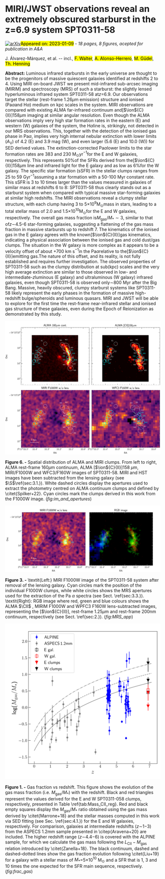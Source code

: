 <div class="macros" style="visibility:hidden;">
$\newcommand{\ensuremath}{}$
$\newcommand{\xspace}{}$
$\newcommand{\object}[1]{\texttt{#1}}$
$\newcommand{\farcs}{{.}''}$
$\newcommand{\farcm}{{.}'}$
$\newcommand{\arcsec}{''}$
$\newcommand{\arcmin}{'}$
$\newcommand{\ion}[2]{#1#2}$
$\newcommand{\textsc}[1]{\textrm{#1}}$
$\newcommand{\hl}[1]{\textrm{#1}}$
$\newcommand{\arcs}{\arcsec\xspace}$
$\newcommand{\CII}{[\ion{C}{II}]158\mum}$
$\newcommand{\oddpm}[2]{\raisebox{0.5ex}{\tiny\substack{+#1 \-#2}}}$</div>

<div class="macros" style="visibility:hidden;">
$\newcommand{$\ensuremath$}{}$
$\newcommand{$\xspace$}{}$
$\newcommand{$\object$}[1]{\texttt{#1}}$
$\newcommand{$\farcs$}{{.}''}$
$\newcommand{$\farcm$}{{.}'}$
$\newcommand{$\arcsec$}{''}$
$\newcommand{$\arcmin$}{'}$
$\newcommand{$\ion$}[2]{#1#2}$
$\newcommand{$\textsc$}[1]{\textrm{#1}}$
$\newcommand{$\hl$}[1]{\textrm{#1}}$
$\newcommand{$\arcs$}{$\arcsec$$\xspace$}$
$\newcommand{$\CII$}{[$\ion${C}{II}]158\mum}$
$\newcommand{$\oddpm$}[2]{\raisebox{0.5ex}{\tiny\substack{+#1 \-#2}}}$</div>



<div id="title">

# MIRI/JWST observations reveal an extremely obscured starburst in the z=6.9 system SPT0311-58

</div>
<div id="comments">

[![arXiv](https://img.shields.io/badge/arXiv-2301.02313-b31b1b.svg)](https://arxiv.org/abs/2301.02313)<mark>Appeared on: 2023-01-09</mark> - _18 pages, 8 figures, acepted for publication in A&A_

</div>
<div id="authors">

J. Álvarez-Márquez, et al. -- incl., <mark><mark>F. Walter</mark></mark>, <mark><mark>A. Alonso-Herrero</mark></mark>, <mark><mark>M. Güdel</mark></mark>, <mark><mark>Th. Henning</mark></mark>

</div>
<div id="abstract">

**Abstract:** Luminous infrared starbursts in the early universe are thought to be the progenitors of massive quiescent galaxies identified at redshifts 2 to 4. Using MIRI on-board JWST we present mid-infrared sub-arcsec imaging (MIRIM) and spectroscopy (MRS) of such a starburst: the slightly lensed hyperluminous infrared system SPT0311-58 at$z$=6.9. Our observations target the stellar (rest-frame 1.26$\mu$m emission) structure and ionised (Pa$\alpha$and H$\alpha$) medium on kpc scales in the system. MIRI observations are compared with existing ALMA far-infrared continuum and[$\ion${C}{II}]158$\mu$m imaging at similar angular resolution. Even though the ALMA observations imply very high star formation rates in the eastern (E) and western (W) galaxies of the system, the H$\alpha$line is, strikingly, not detected in our MRS observations. This, together with the detection of the ionised gas phase in Pa$\alpha$, implies very high internal nebular extinction with lower limits ($A_\mathrm{V}$) of 4.2 (E) and 3.9 mag (W), and even larger (5.6 (E) and 10.0 (W)) for SED derived values. The extinction-corrected Pa$\alpha$lower limits to the star formation rates are 383 and 230 M$_\mathrm{\odot}$yr$^{-1}$for the E and W galaxies, respectively. This represents 50\%of the SFRs derived from the[$\ion${C}{II}]158$\mu$m line and infrared light for the E galaxy and as low as 6\%for the W galaxy. The specific star formation (sSFR) in the stellar clumps ranges from 25 to 59 Gyr$^{-1}$assuming a star formation with a 50-100 Myr constant rate. This sSFR is 3 to 10 times larger than the values measured in galaxies of similar mass at redshifts 6 to 8: SPT0311-58 thus clearly stands out as a starburst system when compared with typical massive star-forming galaxies at similar high redshifts. The MIRI observations reveal a clumpy stellar structure, with each clump having  3 to 5$\times$10$^{9}$M$_\mathrm{\odot}$mass in stars, leading to a total stellar mass of 2.0 and 1.5$\times$10$^{10}$M$_\mathrm{\odot}$for the E and W galaxies, respectively. The overall gas mass fraction is$M_\mathrm{gas}$/$M_*\sim 3$, similar to that of$z$$\sim$4.5-6 star-forming galaxies, suggesting a flattening of the gas mass fraction in massive starbursts up to redshift 7. The kinematics of the ionised gas in the E galaxy agrees with the known[$\ion${C}{II}]gas kinematics, indicating a physical association between the ionised gas and cold dust/gas clumps. The situation in the W galaxy is more complex as it appears to be a velocity offset of about +700 km s$^{-1}$in the Pa$\alpha$relative to the[$\ion${C}{II}]emitting gas.The nature of this offset, and its reality, is not fully established and requires further investigation. The observed properties of SPT0311-58 such as the clumpy distribution at sub(kpc) scales and the very high average extinction are similar to those observed in low- and intermediate-$z$luminous (E galaxy) and ultraluminous (W galaxy) infrared galaxies, even though SPT0311-58 is observed only$\sim$800 Myr after the Big Bang. Massive, heavily obscured, clumpy starburst systems like SPT0311-58 likely represent the early phases in the formation of massive high-redshift bulge/spheroids and luminous quasars. MIRI and JWST will be able to explore for the first time the rest-frame near-infrared stellar and ionised gas structure of these galaxies, even during the Epoch of Reionization as demonstrated by this study.

</div>

<div id="div_fig1">

<img src="tmp_2301.02313/./plot_apertures.png" alt="Fig6" width="100%"/>

**Figure 6. -** Spatial distribution of ALMA and MIRI clumps. From left to right, ALMA rest-frame 160$\mu$m continuum, ALMA [$\ion${C}{II}]158 $\mu$m, MIRI/F1000W and WFC3/F160W images of SPT0311-58. MIRI and HST images have been subtracted from the lensing galaxy (see $\S$\ref{sec:3.1.}). White dashed circles display the apertures used to extract the photometry centred on ALMA continuum clumps and defined by \citet{Spilker+22}. Cyan circles mark the clumps derived in this work from the F1000W image. (*fig:im_and_apertures*)

</div>
<div id="div_fig2">

<img src="tmp_2301.02313/./plot_MRSapert.png" alt="Fig3" width="100%"/>

**Figure 3. -** \textit{Left:} MIRI F1000W image of the SPT0311-58 system after removal of the lensing galaxy. Cyan circles mark the position of the individual F1000W clumps, while white circles shows the MRS apertures used for the extraction of the Pa $\alpha$ spectra (see Sect. \ref{sec:3.3.}). \textit{Right}: RGB image where red, green and blue colours shows the ALMA $\CII$ , MIRIM F1000W and WPFC3 F160W lens-subtracted images, representing the [$\ion${C}{II}], rest-frame 1.25$\mu$m and rest-frame 200nm continuum, respectively (see Sect. \ref{sec:2.}). (*fig:MRS_app*)

</div>
<div id="div_fig3">

<img src="tmp_2301.02313/./plot_fracgas_vs_z.png" alt="Fig1" width="100%"/>

**Figure 1. -** Gas fraction vs redshift. This figure shows the evolution of the gas mass fraction (i.e. $M_\mathrm{gas}/M_\mathrm{*}$) with the redshift. Black and red triangles represent the values derived for the E and W SPT0311-058 clumps, respectively, presented in Table \ref{tab:Mass_CII_reg}. Red and black empty squares display the $M_\mathrm{gas}/M_\mathrm{*}$ ratio obtained using the gas mass derived by \citet{Marrone+18} and the stellar masses computed in this work via SED fitting (see Sec. \ref{sec:4.1.}) for the E and W galaxies, respectively. For comparison, galaxies at intermediate redshifts ($z\sim$1$-$3) from the ASPECS 1.2mm sample presented in \citep{Aravena+20} are included. The higher redshift range ($z\sim$4.4$-$6) is covered with the ALPINE sample, for which we calculate the gas mass following the $L_\mathrm{CII}-M_\mathrm{gas}$ relation introduced by \citet{Zanella+18}. The black continuum, dashed and dashed–dotted lines show the gas fraction evolution following \citet{Liu+19} for a galaxy with a stellar mass of $M_*$=5$\times$10$^{10}$ M$_\odot$ and a SFR that is 1, 3 and 10 times the one expected for the SFR main sequence, respectively. (*fig:frac_gas*)

</div>
